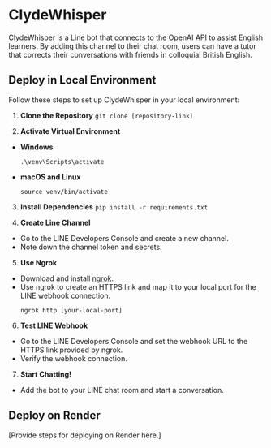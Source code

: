 # ClydeWhisper

ClydeWhisper is a Line bot that connects to the OpenAI API to assist English learners. By adding this channel to their chat room, users can have a tutor that corrects their conversations with friends in colloquial British English.

## Deploy in Local Environment

Follow these steps to set up ClydeWhisper in your local environment:

1. **Clone the Repository**
    `git clone [repository-link]`

2. **Activate Virtual Environment**

- **Windows**
  ```
  .\venv\Scripts\activate
  ```

- **macOS and Linux**
  ```
  source venv/bin/activate
  ```

3. **Install Dependencies**
    `pip install -r requirements.txt`

4. **Create Line Channel**
- Go to the LINE Developers Console and create a new channel.
- Note down the channel token and secrets.

5. **Use Ngrok**
- Download and install [ngrok](https://ngrok.com/).
- Use ngrok to create an HTTPS link and map it to your local port for the LINE webhook connection.
  ```
  ngrok http [your-local-port]
  ```

6. **Test LINE Webhook**
- Go to the LINE Developers Console and set the webhook URL to the HTTPS link provided by ngrok.
- Verify the webhook connection.

7. **Start Chatting!**
- Add the bot to your LINE chat room and start a conversation.

## Deploy on Render

[Provide steps for deploying on Render here.]


